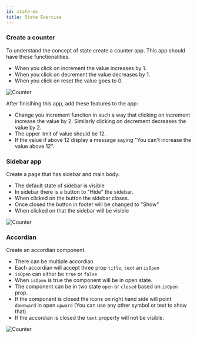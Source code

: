```yaml
---
id: state-ex
title: State Exercise
---
```


### Create a counter

To understand the concept of state create a counter app. This app should have these functionalities.

- When you click on increment the value increases by 1.
- When you click on decrement the value decreases by 1.
- When you click on reset the value goes to 0.

![Counter](/img/react/counter.png)

After finisihing this app, add these features to the app:

- Change you increment funciton in such a way that clicking on increment increase the value by 2. Similarly clicking on decrement decreases the value by 2.
- The upper limit of value should be 12.
- If the value if above 12 display a message saying "You can't increase the value above 12".

### Sidebar app

Create a page that has sidebar and main body.

- The default state of sidebar is visible
- In sidebar there is a button to "Hide" the sidebar.
- When clicked on the button the sidebar closes.
- Once closed the button in footer will be changed to "Show"
- When clicked on that the sidebar will be visible

![Counter](/img/react/sidebar.png)

### Accordian

Create an accordian component.

- There can be multiple accordian
- Each accordian will accept three prop `title`, `text` an `isOpen`
- `isOpen` can either be `true` or `false`
- When `isOpen` is true the component will be in open state.
- The component can be in two state `open` or `closed` based on `isOpen` prop.
- If the component is closed the icons on right hand side will point `downward` in open `upward` (You can use any other symbol or text to show that)
- If the accordian is closed the `text` property will not be visible.

![Counter](/img/react/accordian.png)
